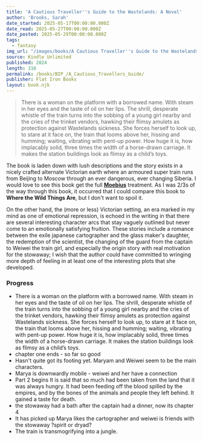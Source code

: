 ```yaml
---
title: 'A Cautious Traveller''s Guide to the Wastelands: A Novel'
author: 'Brooks, Sarah'
date_started: 2025-05-17T00:00:00.000Z
date_read: 2025-05-27T00:00:00.000Z
date_posted: 2025-05-29T00:00:00.000Z
tags:
  - fantasy
img_url: "/images/books/A Cautious Traveller''s Guide to the Wastelands: A Novel.jpg"
source: Kindle Unlimited
published: 2024
length: 310
permalink: /books/BIP_/A_Cautious_Travellers_Guide/
publisher: Flat Iron Books
layout: book.njk
---
```

<blockquote>
There is a woman on the platform with a borrowed name. With steam in her eyes and the taste of oil on her lips. The shrill, desperate whistle of the train turns into the sobbing of a young girl nearby and the cries of the trinket vendors, hawking their flimsy amulets as protection against Wastelands sickness. She forces herself to look up, to stare at it face on, the train that looms above her, hissing and humming; waiting, vibrating with pent-up power. How huge it is, how implacably solid, three times the width of a horse-drawn carriage. It makes the station buildings look as flimsy as a child’s toys.
</blockquote>

The book is laden down with lush descriptions and the story exists in a nicely crafted alternate Victorian earth where an armoured super train runs from Beijing to Moscow through an ever dangerous, ever changing Siberia. I would love to see this book get the full [**Moebius**](https://www.muddycolors.com/2012/03/i-%E2%99%A5-moebius/) treatment. As I was 2/3s of the way through this book, it occurred that I could compare this book to **Where the Wild Things Are**, but I don't want to spoil it. 

On the other hand, the (more or less) Victorian setting, an era marked in my mind as one of emotional repression, is echoed in the writing in that there are several interesting character arcs that stay vaguely outlined but never come to an emotionally satisfying fruition. These stories include a romance between the exile japanese cartographer and the glass maker's daughter, the redemption of the scientist, the changing of the guard from the captain to Weiwei the train girl, and especially the origin story with real motivation for the stowaway; I wish that the author could have committed to wringing more depth of feeling in at least one of the interesting plots that she developed.

### Progress
* <span meta="0@2025-05-19T01:31:47.939Z"></span> There is a woman on the platform with a borrowed name. With steam in her eyes and the taste of oil on her lips. The shrill, desperate whistle of the train turns into the sobbing of a young girl nearby and the cries of the trinket vendors, hawking their flimsy amulets as protection against Wastelands sickness. She forces herself to look up, to stare at it face on, the train that looms above her, hissing and humming; waiting, vibrating with pent-up power. How huge it is, how implacably solid, three times the width of a horse-drawn carriage. It makes the station buildings look as flimsy as a child’s toys.
* <span meta="2@2025-05-19T15:07:21.745Z"></span> chapter one ends - so far so good
* <span meta="16@2025-05-21T00:10:18.829Z"></span> Hasn't quite got its footing yet. Maryam and Weiwei seem to be the main characters.
* <span meta="21@2025-05-21T19:50:07.236Z"></span> Marya is downwardly mobile - weiwei and her have a connection
* <span meta="24@2025-05-21T20:06:21.457Z"></span> Part 2 begins 
It is said that so much had been taken from the land that it was always hungry. It had been feeding off the blood spilled by the empires, and by the bones of the animals and people they left behind. It gained a taste for death.
* <span meta="33@2025-05-22T04:12:12.118Z"></span> the stowaway had a bath after the captain had a dinner, now its chapter 4 
* <span meta="50@2025-05-23T03:51:58.852Z"></span> It has picked up Marya likes the cartographer and weiwei is friends with the stowaway ?spirit or dryad?
* <span meta="90@2025-05-28T16:01:07.831Z"></span> The train is transmogrifying into a jungle.
